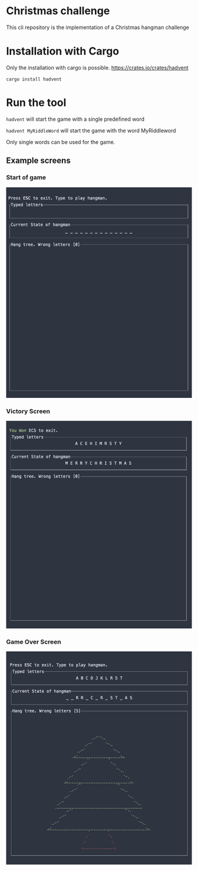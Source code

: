 # Christmas challenge

This cli repository is the implementation of a Christmas hangman challenge

# Installation with Cargo

Only the installation with cargo is possible.
https://crates.io/crates/hadvent

```
cargo install hadvent
```

# Run the tool

`hadvent` will start the game with a single predefined word

`hadvent MyRiddleWord` will start the game with the word MyRiddleword

Only single words can be used for the game.

## Example screens

### Start of game

![Start](pictures/start.png)

### Victory Screen

![Victory](pictures/victory.png)

### Game Over Screen

![Game Over](pictures/game_over.png)